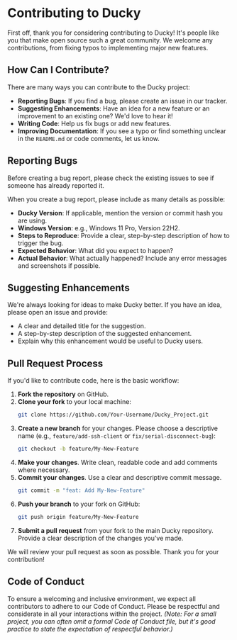 # Contributing to Ducky

First off, thank you for considering contributing to Ducky! It's people like you that make open source such a great community. We welcome any contributions, from fixing typos to implementing major new features.

## How Can I Contribute?

There are many ways you can contribute to the Ducky project:

*   **Reporting Bugs**: If you find a bug, please create an issue in our tracker.
*   **Suggesting Enhancements**: Have an idea for a new feature or an improvement to an existing one? We'd love to hear it!
*   **Writing Code**: Help us fix bugs or add new features.
*   **Improving Documentation**: If you see a typo or find something unclear in the `README.md` or code comments, let us know.

## Reporting Bugs

Before creating a bug report, please check the existing issues to see if someone has already reported it.

When you create a bug report, please include as many details as possible:

*   **Ducky Version**: If applicable, mention the version or commit hash you are using.
*   **Windows Version**: e.g., Windows 11 Pro, Version 22H2.
*   **Steps to Reproduce**: Provide a clear, step-by-step description of how to trigger the bug.
*   **Expected Behavior**: What did you expect to happen?
*   **Actual Behavior**: What actually happened? Include any error messages and screenshots if possible.

## Suggesting Enhancements

We're always looking for ideas to make Ducky better. If you have an idea, please open an issue and provide:

*   A clear and detailed title for the suggestion.
*   A step-by-step description of the suggested enhancement.
*   Explain why this enhancement would be useful to Ducky users.

## Pull Request Process

If you'd like to contribute code, here is the basic workflow:

1.  **Fork the repository** on GitHub.
2.  **Clone your fork** to your local machine:
    ```bash
    git clone https://github.com/Your-Username/Ducky_Project.git
    ```
3.  **Create a new branch** for your changes. Please choose a descriptive name (e.g., `feature/add-ssh-client` or `fix/serial-disconnect-bug`):
    ```bash
    git checkout -b feature/My-New-Feature
    ```
4.  **Make your changes**. Write clean, readable code and add comments where necessary.
5.  **Commit your changes**. Use a clear and descriptive commit message.
    ```bash
    git commit -m "feat: Add My-New-Feature"
    ```
6.  **Push your branch** to your fork on GitHub:
    ```bash
    git push origin feature/My-New-Feature
    ```
7.  **Submit a pull request** from your fork to the main Ducky repository. Provide a clear description of the changes you've made.

We will review your pull request as soon as possible. Thank you for your contribution!

## Code of Conduct

To ensure a welcoming and inclusive environment, we expect all contributors to adhere to our Code of Conduct. Please be respectful and considerate in all your interactions within the project. _(Note: For a small project, you can often omit a formal Code of Conduct file, but it's good practice to state the expectation of respectful behavior.)_
